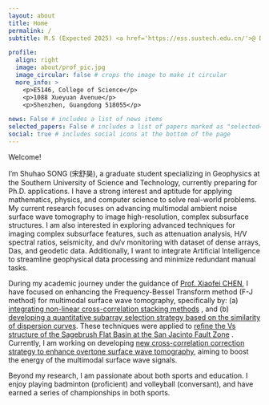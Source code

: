 ```yaml
---
layout: about
title: Home
permalink: /
subtitle: M.S (Expected 2025) <a href='https://ess.sustech.edu.cn/'>@ Department of Earth and Space Sciences</a> , <a href='https://www.sustech.edu.cn/en/'>Southern University of Science and Technology (SUSTech)</a> 

profile:
  align: right
  image: about/prof_pic.jpg
  image_circular: false # crops the image to make it circular
  more_info: >
    <p>E5146, College of Science</p>
    <p>1088 Xueyuan Avenue</p>
    <p>Shenzhen, Guangdong 518055</p>

news: False # includes a list of news items
selected_papers: False # includes a list of papers marked as "selected={true}"
social: true # includes social icons at the bottom of the page
---
```


Welcome! 

I’m Shuhao SONG (宋舒昊), a graduate student specializing in Geophysics at the Southern University of Science and Technology, currently preparing for Ph.D. applications. I have a strong interest and aptitude for applying mathematics, physics, and computer science to solve real-world problems. My current research focuses on advancing multimodal ambient noise surface wave tomography to image high-resolution, complex subsurface structures. I am also interested in exploring advanced techniques for imaging complex subsurface features, such as attenuation analysis, H/V spectral ratios, seismicity, and dv/v monitoring with dataset of dense arrays, Das, and geodetic data. Additionally, I want to integrate Artificial Intelligence to streamline geophysical data processing and minimize redundant manual tasks.

During my academic journey under the guidance of <a href='https://www.sustech.edu.cn/en/faculties/chenxiaofei.html'>Prof. Xiaofei CHEN</a>, I have focused on enhancing the Frequency-Bessel Transform method (F-J method) for multimodal surface wave tomography, specifically by: (a) <a href="{{ site.baseurl }}/projects/1-1_meth_nonlinear-stacking/" target="_blank" rel="noopener noreferrer">integrating non-linear cross-correlation stacking methods</a> , and (b) <a href="{{ site.baseurl }}/projects/1-2_meth_partition/" target="_blank" rel="noopener noreferrer">developing a quantitative subarray selection strategy based on the similarity of dispersion curves</a>. These techniques were applied to <a href="{{ site.baseurl }}/projects/2-2_app_tomo-SGB/" target="_blank" rel="noopener noreferrer">refine the Vs structure of the Sagebrush Flat Basin at the San Jacinto Fault Zone</a> . Currently, I am working on developing <a href="{{ site.baseurl }}/projects/1-3_meth_cc-correction/" target="_blank" rel="noopener noreferrer">new cross-correlation correction strategy to enhance overtone surface wave tomography</a>, aiming to boost the energy of the multimodal surface wave signals.

Beyond my research, I am passionate about both sports and education. I enjoy playing badminton (proficient) and volleyball (conversant), and have earned a series of championships in both sports.

